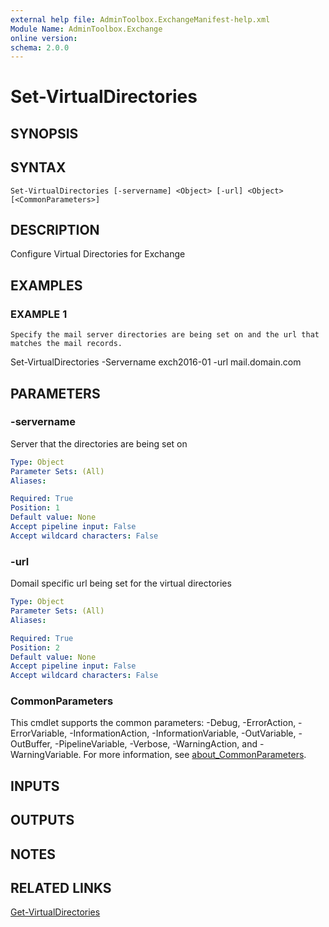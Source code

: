 ```yaml
---
external help file: AdminToolbox.ExchangeManifest-help.xml
Module Name: AdminToolbox.Exchange
online version:
schema: 2.0.0
---
```


# Set-VirtualDirectories

## SYNOPSIS

## SYNTAX

```
Set-VirtualDirectories [-servername] <Object> [-url] <Object> [<CommonParameters>]
```

## DESCRIPTION
Configure Virtual Directories for Exchange

## EXAMPLES

### EXAMPLE 1
```
Specify the mail server directories are being set on and the url that matches the mail records.
```

Set-VirtualDirectories -Servername exch2016-01 -url mail.domain.com

## PARAMETERS

### -servername
Server that the directories are being set on

```yaml
Type: Object
Parameter Sets: (All)
Aliases:

Required: True
Position: 1
Default value: None
Accept pipeline input: False
Accept wildcard characters: False
```

### -url
Domail specific url being set for the virtual directories

```yaml
Type: Object
Parameter Sets: (All)
Aliases:

Required: True
Position: 2
Default value: None
Accept pipeline input: False
Accept wildcard characters: False
```

### CommonParameters
This cmdlet supports the common parameters: -Debug, -ErrorAction, -ErrorVariable, -InformationAction, -InformationVariable, -OutVariable, -OutBuffer, -PipelineVariable, -Verbose, -WarningAction, and -WarningVariable. For more information, see [about_CommonParameters](http://go.microsoft.com/fwlink/?LinkID=113216).

## INPUTS

## OUTPUTS

## NOTES

## RELATED LINKS

[Get-VirtualDirectories]()

